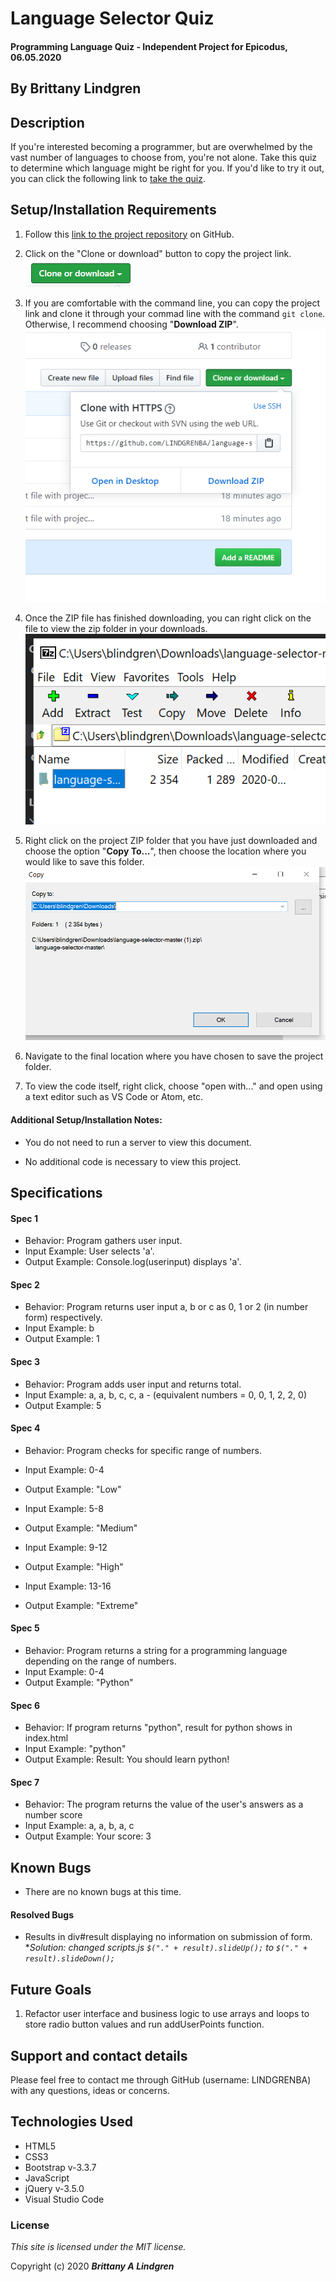 # Language Selector Quiz

#### Programming Language Quiz - Independent Project for Epicodus, 06.05.2020

## By Brittany Lindgren

## Description

If you're interested becoming a programmer, but are overwhelmed by the vast number of languages to choose from, you're not alone. Take this quiz to determine which language might be right for you.  If you'd like to try it out, you can click the following link to [take the quiz](https://lindgrenba.github.io/language-selector/).

## Setup/Installation Requirements

1. Follow this [link to the project repository](https://github.com/LINDGRENBA/language-selector) on GitHub.

2. Click on the "Clone or download" button to copy the project link.
![Image of GitHub Clone or download button](img/clone-download-button.PNG) 

3. If you are comfortable with the command line, you can copy the project link and clone it through your commad line with the command `git clone`. Otherwise, I recommend choosing "**Download ZIP**". 
![Download ZIP option on GitHub](img/download-zip.PNG)

4. Once the ZIP file has finished downloading, you can right click on the file to view the zip folder in your downloads. 
![ZIP folder in downloads](img/zip-folder.PNG)

5. Right click on the project ZIP folder that you have just downloaded and choose the option "**Copy To...**", then choose the location where you would like to save this folder. 
![Saving ZIP to new location with 'Copy To'](img/copy-to.PNG)

6. Navigate to the final location where you have chosen to save the project folder.

7. To view the code itself, right click, choose "open with..." and open using a text editor such as VS Code or Atom, etc.

#### Additional Setup/Installation Notes:

* You do not need to run a server to view this document.

* No additional code is necessary to view this project.   

## Specifications

#### Spec 1
* Behavior: Program gathers user input.
* Input Example: User selects 'a'.
* Output Example: Console.log(userinput) displays 'a'.

#### Spec 2
* Behavior: Program returns user input a, b or c as 0, 1 or 2 (in number form) respectively.
* Input Example: b
* Output Example: 1

#### Spec 3
* Behavior: Program adds user input and returns total.
* Input Example: a, a, b, c, c, a - (equivalent numbers = 0, 0, 1, 2, 2, 0)
* Output Example: 5

#### Spec 4
* Behavior: Program checks for specific range of numbers.
* Input Example: 0-4
* Output Example: "Low"

* Input Example: 5-8
* Output Example: "Medium"

* Input Example: 9-12
* Output Example: "High"

* Input Example: 13-16
* Output Example: "Extreme"

#### Spec 5
* Behavior: Program returns a string for a programming language depending on the range of numbers.
* Input Example: 0-4
* Output Example: "Python"

#### Spec 6
* Behavior: If program returns "python", result for python shows in index.html
* Input Example: "python"
* Output Example: Result: You should learn python!

#### Spec 7
* Behavior: The program returns the value of the user's answers as a number score
* Input Example: a, a, b, a, c
* Output Example: Your score: 3


## Known Bugs

* There are no known bugs at this time.
#### Resolved Bugs
* Results in div#result displaying no information on submission of form.  
 *_Solution: changed scripts.js `$("." + result).slideUp();` to `$("." + result).slideDown();`_

## Future Goals

1. Refactor user interface and business logic to use arrays and loops to store radio button values and run addUserPoints function.

## Support and contact details

Please feel free to contact me through GitHub (username: LINDGRENBA) with any questions, ideas or concerns.  

## Technologies Used

* HTML5
* CSS3
* Bootstrap v-3.3.7
* JavaScript
* jQuery v-3.5.0
* Visual Studio Code  

### License

*This site is licensed under the MIT license.*

Copyright (c) 2020 **_Brittany A Lindgren_**